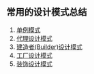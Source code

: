 ## 常用的设计模式总结

1. [单例模式](http://www.jianshu.com/p/855b5e78c866)
2. [代理设计模式](https://sun0630.github.io/2017/07/31/%E4%BB%A3%E7%90%86%E8%AE%BE%E8%AE%A1%E6%A8%A1%E5%BC%8F/)
3. [建造者(Builder)设计模式](https://sun0630.github.io/2017/08/03/Builder(%E5%BB%BA%E9%80%A0%E8%80%85)%E8%AE%BE%E8%AE%A1%E6%A8%A1%E5%BC%8F/)
4. [工厂设计模式](https://github.com/Sun0630/DesginPattern/blob/master/FactoryPattern/README.md)
5. [装饰设计模式](DecorationPattern/README.md)

 